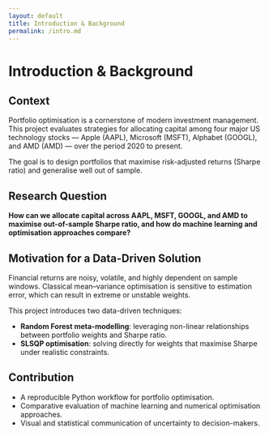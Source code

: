 ```yaml
---
layout: default
title: Introduction & Background
permalink: /intro.md
---
```


# Introduction & Background

## Context
Portfolio optimisation is a cornerstone of modern investment management. This project evaluates strategies for allocating capital among four major US technology stocks — Apple (AAPL), Microsoft (MSFT), Alphabet (GOOGL), and AMD (AMD) — over the period 2020 to present.  

The goal is to design portfolios that maximise risk-adjusted returns (Sharpe ratio) and generalise well out of sample.  

## Research Question
**How can we allocate capital across AAPL, MSFT, GOOGL, and AMD to maximise out-of-sample Sharpe ratio, and how do machine learning and optimisation approaches compare?**  

## Motivation for a Data-Driven Solution
Financial returns are noisy, volatile, and highly dependent on sample windows. Classical mean–variance optimisation is sensitive to estimation error, which can result in extreme or unstable weights.  

This project introduces two data-driven techniques:  
- **Random Forest meta-modelling**: leveraging non-linear relationships between portfolio weights and Sharpe ratio.  
- **SLSQP optimisation**: solving directly for weights that maximise Sharpe under realistic constraints.  

## Contribution
- A reproducible Python workflow for portfolio optimisation.  
- Comparative evaluation of machine learning and numerical optimisation approaches.  
- Visual and statistical communication of uncertainty to decision-makers.  
